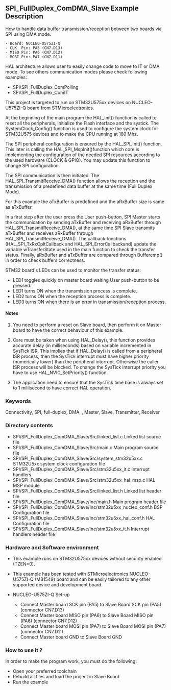 ## <b>SPI_FullDuplex_ComDMA_Slave Example Description</b>

How to handle data buffer transmission/reception between two boards via SPI using DMA mode.

    - Board: NUCLEO-U575ZI-Q
    - CLK  Pin: PA5 (CN7.D13)
    - MISO Pin: PA6 (CN7.D12)
    - MOSI Pin: PA7 (CN7.D11)

HAL architecture allows user to easily change code to move to IT or DMA mode.
To see others communication modes please check following examples:

   - SPI\SPI_FullDuplex_ComPolling
   - SPI\SPI_FullDuplex_ComIT

This project is targeted to run on STM32U575xx devices on NUCLEO-U575ZI-Q board from STMicroelectronics.

At the beginning of the main program the HAL_Init() function is called to reset
all the peripherals, initialize the Flash interface and the systick. The SystemClock_Config() function
is used to configure the system clock for STM32U575 devices and to make the CPU running at 160 Mhz.

The SPI peripheral configuration is ensured by the HAL_SPI_Init() function.
This later is calling the HAL_SPI_MspInit()function which core is implementing
the configuration of the needed SPI resources according to the used hardware (CLOCK & GPIO).
You may update this function to change SPI configuration.

The SPI communication is then initiated.
The HAL_SPI_TransmitReceive_DMA() function allows the reception and the
transmission of a predefined data buffer at the same time (Full Duplex Mode).


For this example the aTxBuffer is predefined and the aRxBuffer size is same as aTxBuffer.

In a first step after the user press the User push-button, SPI Master starts the
communication by sending aTxBuffer and receiving aRxBuffer through
HAL_SPI_TransmitReceive_DMA(), at the same time SPI Slave transmits aTxBuffer
and receives aRxBuffer through HAL_SPI_TransmitReceive_DMA().
The callback functions (HAL_SPI_TxRxCpltCallback and HAL_SPI_ErrorCallbackand) update
the variable wTransferState used in the main function to check the transfer status.
Finally, aRxBuffer and aTxBuffer are compared through Buffercmp() in order to check buffers correctness.

STM32 board's LEDs can be used to monitor the transfer status:

 - LED1 toggles quickly on master board waiting User push-button to be pressed.
 - LED1 turns ON when the transmission process is complete.
 - LED2 turns ON when the reception process is complete.
 - LED3 turns ON when there is an error in transmission/reception process.

#### <b>Notes</b>

 1. You need to perform a reset on Slave board, then perform it on Master board
    to have the correct behaviour of this example.

 2. Care must be taken when using HAL_Delay(), this function provides accurate delay (in milliseconds)
    based on variable incremented in SysTick ISR. This implies that if HAL_Delay() is called from
    a peripheral ISR process, then the SysTick interrupt must have higher priority (numerically lower)
    than the peripheral interrupt. Otherwise the caller ISR process will be blocked.
    To change the SysTick interrupt priority you have to use HAL_NVIC_SetPriority() function.

 3. The application need to ensure that the SysTick time base is always set to 1 millisecond
    to have correct HAL operation.

### <b>Keywords</b>

Connectivity, SPI, full-duplex, DMA, , Master, Slave, Transmitter, Receiver

### <b>Directory contents</b>

  - SPI/SPI_FullDuplex_ComDMA_Slave/Src/linked_list.c           Linked list source file
  - SPI/SPI_FullDuplex_ComDMA_Slave/Src/main.c                  Main program source file
  - SPI/SPI_FullDuplex_ComDMA_Slave/Src/system_stm32u5xx.c      STM32U5xx system clock configuration file
  - SPI/SPI_FullDuplex_ComDMA_Slave/Src/stm32u5xx_it.c          Interrupt handlers
  - SPI/SPI_FullDuplex_ComDMA_Slave/Src/stm32u5xx_hal_msp.c     HAL MSP module
  - SPI/SPI_FullDuplex_ComDMA_Slave/Src/linked_list.h           Linked list header file
  - SPI/SPI_FullDuplex_ComDMA_Slave/Inc/main.h                  Main program header file
  - SPI/SPI_FullDuplex_ComDMA_Slave/Inc/stm32u5xx_nucleo_conf.h BSP Configuration file
  - SPI/SPI_FullDuplex_ComDMA_Slave/Inc/stm32u5xx_hal_conf.h    HAL Configuration file
  - SPI/SPI_FullDuplex_ComDMA_Slave/Inc/stm32u5xx_it.h          Interrupt handlers header file
  
### <b>Hardware and Software environment</b>

  - This example runs on STM32U575xx devices without security enabled (TZEN=0).

  - This example has been tested with STMicroelectronics NUCLEO-U575ZI-Q (MB1549)
    board and can be easily tailored to any other supported device
    and development board.

  - NUCLEO-U575ZI-Q Set-up

    - Connect Master board SCK pin  (PA5) to Slave Board SCK pin  (PA5) (connector CN7.D13)
    - Connect Master board MISO pin (PA6) to Slave Board MISO pin (PA6) (connector CN7.D12)
    - Connect Master board MOSI pin (PA7) to Slave Board MOSI pin (PA7) (connector CN7.D11)
    - Connect Master board GND to Slave Board GND

### <b>How to use it ?</b>

In order to make the program work, you must do the following:

 - Open your preferred toolchain
 - Rebuild all files and load the project in Slave Board
 - Run the example


